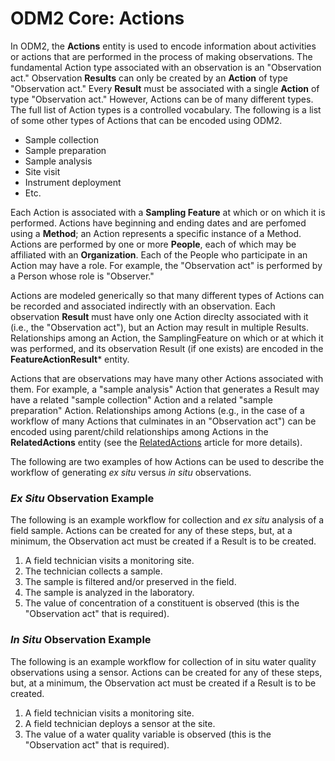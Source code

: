 ODM2 Core: Actions
==================

In ODM2, the **Actions** entity is used to encode information about activities or actions that are performed in the process of making observations.  The fundamental Action type associated with an observation is an "Observation act."  Observation **Results** can only be created by an **Action** of type "Observation act." Every **Result** must be associated with a single **Action** of type "Observation act."  However, Actions can be of many different types. The full list of Action types is a controlled vocabulary. The following is a list of some other types of Actions that can be encoded using ODM2.  

* Sample collection
* Sample preparation
* Sample analysis
* Site visit
* Instrument deployment
* Etc.

Each Action is associated with a **Sampling Feature** at which or on which it is performed.  Actions have beginning and ending dates and are perfomed using a **Method**; an Action represents a specific instance of a Method. Actions are performed by one or more **People**, each of which may be affiliated with an **Organization**. Each of the People who participate in an Action may have a role. For example, the "Observation act" is performed by a Person whose role is "Observer."

Actions are modeled generically so that many different types of Actions can be recorded and associated indirectly with an observation.  Each observation **Result** must have only one Action direclty associated with it (i.e., the "Observation act"), but an Action may result in multiple Results. Relationships among an Action, the SamplingFeature on which or at which it was performed, and its observation Result (if one exists) are encoded in the **FeatureActionResult*** entity.

Actions that are observations may have many other Actions associated with them. For example, a "sample analysis" Action that generates a Result may have a related "sample collection" Action and a related "sample preparation" Action. Relationships among Actions (e.g., in the case of a workflow of many Actions that culminates in an "Observation act") can be encoded using parent/child relationships among Actions in the **RelatedActions** entity (see the [RelatedActions](core_relatedactions.md) article for more details).

The following are two examples of how Actions can be used to describe the workflow of generating *ex situ* versus *in situ* observations.

### *Ex Situ* Observation Example ###

The following is an example workflow for collection and *ex situ* analysis of a field sample.  Actions can be created for any of these steps, but, at a minimum, the Observation act must be created if a Result is to be created.

1. A field technician visits a monitoring site. 
2. The technician collects a sample.  
3. The sample is filtered and/or preserved in the field. 
4. The sample is analyzed in the laboratory.  
5. The value of concentration of a constituent is observed (this is the "Observation act" that is required).

###  *In Situ* Observation Example ###

The following is an example workflow for collection of in situ water quality observations using a sensor.  Actions can be created for any of these steps, but, at a minimum, the Observation act must be created if a Result is to be created.

1. A field technician visits a monitoring site.
2. A field technician deploys a sensor at the site.
3. The value of a water quality variable is observed (this is the "Observation act" that is required).
